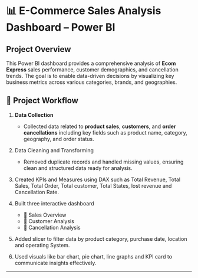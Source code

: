 # 📊 E-Commerce Sales Analysis Dashboard – Power BI
## Project Overview
This Power BI dashboard provides a comprehensive analysis of **Ecom Express** sales performance, customer demographics, and cancellation trends. The goal is to enable data-driven decisions by visualizing key business metrics across various categories, brands, and geographies.
## 🔄 Project Workflow

1. **Data Collection**  
   - Collected data related to **product sales**, **customers**, and **order cancellations** including key fields such as product name, category, geography, and order status.

2. Data Cleaning and Transforming   
   - Removed duplicate records and handled missing values, ensuring clean and structured data ready for analysis.

3. Created KPIs and Measures using DAX such as Total Revenue, Total Sales, Total Order, Total customer, Total States, lost revenue and Cancellation Rate.

4. Built three interactive dashboard  
   - 📌 Sales Overview  
   - 📌 Customer Analysis  
   - 📌 Cancellation Analysis

5. Added slicer to filter data by product category, purchase date, location and operating System.
6. Used visuals like bar chart, pie chart, line graphs and KPI card to communicate insights effectively.

---

